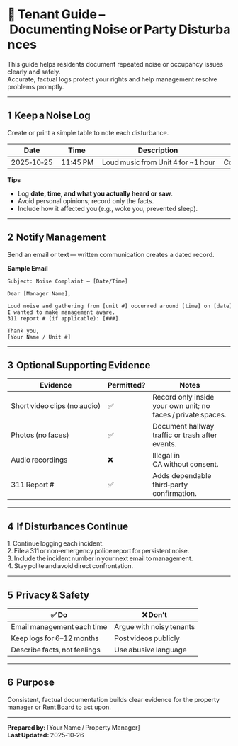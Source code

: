 # 🏡 Tenant Guide – Documenting Noise or Party Disturbances

This guide helps residents document repeated noise or occupancy issues clearly and safely.  
Accurate, factual logs protect your rights and help management resolve problems promptly.

---

## 1  Keep a Noise Log

Create or print a simple table to note each disturbance.

| Date | Time | Description | Impact | Reported to |
|------|------|-------------|---------|--------------|
| 2025‑10‑25 | 11:45 PM | Loud music from Unit 4 for ~1 hour | Couldn’t sleep | Manager |

**Tips**
- Log **date, time, and what you actually heard or saw**.
- Avoid personal opinions; record only the facts.
- Include how it affected you (e.g., woke you, prevented sleep).

---

## 2  Notify Management

Send an email or text — written communication creates a dated record.

**Sample Email**
```
Subject: Noise Complaint – [Date/Time]

Dear [Manager Name],

Loud noise and gathering from [unit #] occurred around [time] on [date], lasting approx. [duration].  
I wanted to make management aware.  
311 report # (if applicable): [###].

Thank you,  
[Your Name / Unit #]
```

---

## 3  Optional Supporting Evidence

| Evidence | Permitted? | Notes |
|-----------|-------------|-------|
| Short video clips (no audio) | ✅ | Record only inside your own unit; no faces / private spaces. |
| Photos (no faces) | ✅ | Document hallway traffic or trash after events. |
| Audio recordings | ❌ | Illegal in CA without consent. |
| 311 Report # | ✅ | Adds dependable third‑party confirmation. |

---

## 4  If Disturbances Continue

1. Continue logging each incident.  
2. File a 311 or non‑emergency police report for persistent noise.  
3. Include the incident number in your next email to management.  
4. Stay polite and avoid direct confrontation.

---

## 5  Privacy & Safety

| ✅ Do | ❌ Don’t |
|-------|----------|
| Email management each time | Argue with noisy tenants |
| Keep logs for 6–12 months | Post videos publicly |
| Describe facts, not feelings | Use abusive language |

---

## 6  Purpose

Consistent, factual documentation builds clear evidence for the property manager or Rent Board to act upon.

---

**Prepared by:** [Your Name / Property Manager]  
**Last Updated:** 2025‑10‑26
```

